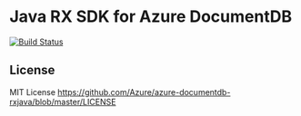 # Java RX SDK for Azure DocumentDB

[![Build Status](https://api.travis-ci.org/Azure/azure-documentdb-rxjava.svg?branch=master)](https://travis-ci.org/Azure/azure-documentdb-rxjava)


## License
MIT License
https://github.com/Azure/azure-documentdb-rxjava/blob/master/LICENSE
